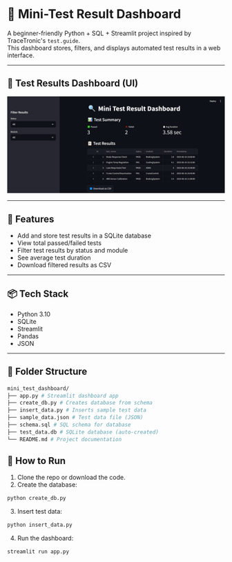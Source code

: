 # 🧪 Mini-Test Result Dashboard

A beginner-friendly Python + SQL + Streamlit project inspired by TraceTronic's `test.guide`.  
This dashboard stores, filters, and displays automated test results in a web interface.

---

## 📸 Test Results Dashboard (UI)

![Streamlit Dashboard Screenshot](screenshot.PNG)

---





## 🚀 Features

- Add and store test results in a SQLite database
- View total passed/failed tests
- Filter test results by status and module
- See average test duration
- Download filtered results as CSV

---


## 📦 Tech Stack

- Python 3.10
- SQLite
- Streamlit
- Pandas
- JSON

---

## 📁 Folder Structure

```bash
mini_test_dashboard/
├── app.py # Streamlit dashboard app
├── create_db.py # Creates database from schema
├── insert_data.py # Inserts sample test data
├── sample_data.json # Test data file (JSON)
├── schema.sql # SQL schema for database
├── test_data.db # SQLite database (auto-created)
└── README.md # Project documentation

```

## 🏁 How to Run

1. Clone the repo or download the code.
2. Create the database:

```bash
python create_db.py
```

3. Insert test data:
```bash
python insert_data.py
```


4. Run the dashboard:
```bash
streamlit run app.py
```



